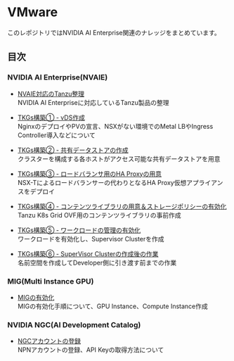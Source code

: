 # VMware
このレポジトリではNVIDIA AI Enterprise関連のナレッジをまとめています。

## 目次
### NVIDIA AI Enterprise(NVAIE)
- [NVAIE対応のTanzu整理](nvidia-ai-enterprise/instruction)  
  NVIDIA AI Enterpriseに対応しているTanzu製品の整理

- [TKGs構築① - vDS作成](nvidia-ai-enterprise/installation01)  
NginxのデプロイやPVの宣言、NSXがない環境でのMetal LBやIngress Controller導入などについて

- [TKGs構築② - 共有データストアの作成](nvidia-ai-enterprise/installation02)<br>
クラスターを構成する各ホストがアクセス可能な共有データストアを用意

- [TKGs構築③ - ロードバランサ用のHA Proxyの用意](nvidia-ai-enterprise/installation03)<br>
NSX-Tによるロードバランサーの代わりとなるHA Proxy仮想アプライアンスをデプロイ

- [TKGs構築④ - コンテンツライブラリの用意＆ストレージポリシーの有効化](nvidia-ai-enterprise/installation04)<br>
Tanzu K8s Grid OVF用のコンテンツライブラリの事前作成

- [TKGs構築⑤ - ワークロードの管理の有効化](nvidia-ai-enterprise/installation05)<br>
ワークロードを有効化し、Supervisor Clusterを作成

- [TKGs構築⑥ - SuperVisor Clusterの作成後の作業](nvidia-ai-enterprise/installation06)<br>
名前空間を作成してDeveloper側に引き渡す前までの作業

### MIG(Multi Instance GPU)
- [MIGの有効化](nvidia-ai-enterprise/mig-enabled)  
  MIGの有効化手順について、GPU Instance、Compute Instance作成

### NVIDIA NGC(AI Development Catalog)
- [NGCアカウントの登録](ngc-register)  
  NPNアカウントの登録、API Keyの取得方法について
